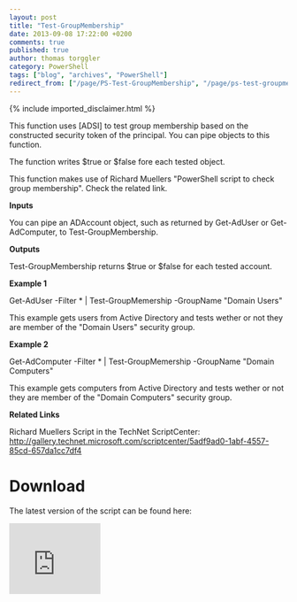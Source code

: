 ```yaml
---
layout: post
title: "Test-GroupMembership"
date: 2013-09-08 17:22:00 +0200
comments: true
published: true
author: thomas torggler
category: PowerShell
tags: ["blog", "archives", "PowerShell"]
redirect_from: ["/page/PS-Test-GroupMembership", "/page/ps-test-groupmembership"]
---
```

<!-- more -->
{% include imported_disclaimer.html %}
<p>This function uses [ADSI] to test group membership based on the constructed security token of the principal. You can pipe objects to this function.</p>  <p>The function writes $true or $false fore each tested object.</p>  <p>This function makes use of Richard Muellers &quot;PowerShell script to check group membership&quot;. Check the related link.</p>  <p><strong>Inputs</strong></p>  <p>You can pipe an ADAccount object, such as returned by Get-AdUser or Get-AdComputer, to Test-GroupMembership.</p>  <p><strong>Outputs</strong></p>  <p>Test-GroupMembership returns $true or $false for each tested account.</p>  <p><strong>Example 1</strong></p>  <p>Get-AdUser -Filter * | Test-GroupMemership -GroupName &quot;Domain Users&quot;</p>  <p>This example gets users from Active Directory and tests wether or not they are member of the &quot;Domain Users&quot; security group.</p>  <p><strong>Example 2</strong></p>  <p>Get-AdComputer -Filter * | Test-GroupMemership -GroupName &quot;Domain Computers&quot;</p>  <p>This example gets computers from Active Directory and tests wether or not they are member of the &quot;Domain Computers&quot; security group.</p>  <p><strong>Related Links</strong></p>  <p>Richard Muellers Script in the TechNet ScriptCenter:    <br /><a href="http://gallery.technet.microsoft.com/scriptcenter/5adf9ad0-1abf-4557-85cd-657da1cc7df4">http://gallery.technet.microsoft.com/scriptcenter/5adf9ad0-1abf-4557-85cd-657da1cc7df4</a></p>  <h1>Download</h1>  <p>The latest version of the script can be found here:</p>  <p><iframe height="128" src="https://skydrive.live.com/embed?cid=9BFCE0941114C6E8&amp;resid=9BFCE0941114C6E8%2113252&amp;authkey=ACsbIC9ezwzD9-w" frameborder="0" width="165" scrolling="no"></iframe></p>

